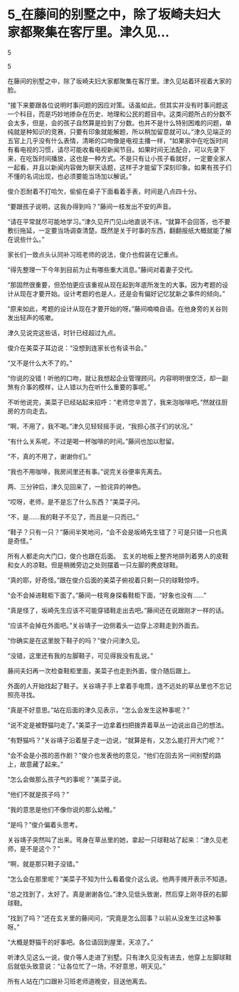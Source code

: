 # 5_在藤间的别墅之中，除了坂崎夫妇大家都聚集在客厅里。津久见...

5

5

在藤间的别墅之中，除了坂崎夫妇大家都聚集在客厅里。津久见站着环视着大家的脸。

“接下来要跟各位说明时事问题的因应对策。话虽如此，但其实并没有时事问题这一个科目，而是巧妙地掺杂在历史、地理和公民的题目中。这类问题所占的分数不会太多，但是，会的孩子自然算是捡到了分数。也并不是什么特别困难的问题，单纯就是种知识的竞赛，只要有印象就能解题，所以稍加留意就可以。”津久见端正的五官上几乎没有什么表情，清晰的口吻像是电视主播一样，“如果家中在吃饭时间有看电视的习惯，请尽可能收看电视新闻节目。如果时间无法配合，可以先录下来，在吃饭时间播放，这也是一种方式。不是只有让小孩子看就好，一定要全家人一起看，并且以新闻内容做为聊天话题，这样子才能留下深刻印象。如果有孩子们不懂的名词出现，也必须要能当场加以解说。”

俊介忍耐着不打哈欠，偷偷在桌子下面看着手表，时间是八点四十分。

“要跟孩子说明，这我办得到吗？”藤间一枝发出不安的声音。

“请在平常就尽可能地学习。”津久见开门见山地直说不讳，“就算不会回答，也不要敷衍拖延，一定要当场调查清楚。既然是关于时事的东西，翻翻报纸大概就能了解在说些什么。”

家长们一致点头认同补习班老师的说法，俊介也假装在记重点。

“得先整理一下今年到目前为止有哪些重大消息。”藤间对着妻子交代。

“那固然很重要，但恐怕更应该重视从现在起到年底所发生的大事。因为考题的设计从现在才要开始。设计考题的也是人，还是会有偏好记忆犹新之事件的倾向。”

“原来如此，考题的设计从现在才要开始的呀。”藤间喃喃自语。在他身旁的关谷则发出轻声的咳嗽。

津久见说完这些话，时针已经超过九点。

俊介在美菜子耳边说：“没想到连家长也有读书会。”

“又不是什么大不了的。”

“你说的没错！听他的口吻，就让我想起企业管理顾问。内容明明很空泛，却一副煞有介事的模样，让人错以为在听什么重要的事呢。”

不听他说完，美菜子已经站起来招呼：“老师您辛苦了，我来泡咖啡吧。”然就往厨房的方向走去。

“啊，不用了，我不喝。”津久见轻轻摇手说，“我担心孩子们的状况。”

“有什么关系呢，不过是喝一杯咖啡的时间。”藤间也加以慰留。

“不，真的不用了，谢谢你们。”

“我也不用咖啡，我房间里还有事。”说完关谷便率先离去。

两、三分钟后，津久见回来了，一脸诧异的神色。

“哎呀，老师，是不是忘了什么东西？”美菜子问。

“不，是……我的鞋子不见了，而且是一只而已。”

“鞋子？只有一只？”藤间半笑地问，“会不会是坂崎先生错了？可是只错一只也真是奇怪。”

所有人都走向大门口，俊介也跟在后面。　玄关的地板上整齐地排列着男人的皮鞋和女人的凉鞋。但是稍微旁边之处则摆着一只左脚的麂皮球鞋。

“真的耶，好奇怪。”跟在俊介后面的美菜子俯视着只剩一只的球鞋惊呼。

“会不会掉进鞋柜下面了。”藤间一枝弯身探看鞋柜下面，“好象也没有……”

“真是怪了，坂崎先生应该不可能穿错鞋走出去吧。”藤间还在说跟刚才一样的话。

“应该不会掉在外面吧。”关谷靖子一边侧着头一边穿上凉鞋走到外面去。

“你确实是在这里脱下鞋子的吗？”俊介问津久见。

“没错，这里还有我的左脚鞋子，可见得我没有乱说。”

藤间夫妇再一次检查鞋柜里面，美菜子也走到外面，俊介随后跟上。

外面的人开始找起了鞋子。关谷靖子手上拿着手电筒，连不远处的草丛里也不忘记照亮寻找。

“真是不好意思。”站在后面的津久见表示，“怎么会发生这种事呢？”

“说不定是被野猫叼走了。”美菜子一边拿着扫把拨弄着草丛一边说出自己的想法。

“有野猫吗？”关谷靖子沿着屋子走一边说，“就算是有，又怎么能打开大门呢？”

“会不会是小孩的恶作剧？”俊介也发表他的意见，“他们在回去另一间别墅的路上，故意藏了起来。”

“怎么会做那么孩子气的事呢？”美菜子说。

“他们不就是孩子吗？”

“我的意思是他们不像你说的那么幼稚。”

“是吗？”俊介偏着头思考。

关谷靖子突然叫了出来。弯身在草丛里的她，拿起一只球鞋站了起来：“津久见老师，是不是这个？”

“啊，就是那只鞋子没错。”

“怎么会在那里呢？”美菜子不知为什么看着俊介这么说。他两手摊开表示不知道。

“总之找到了，太好了。真是谢谢各位。”津久见低头致谢，然后穿上刚寻获的右脚球鞋。

“找到了吗？”还在玄关里的藤间问，“究竟是怎么回事？以前从没发生过这种事呀。”

“大概是野猫干的好事吧。各位请回到屋里，天凉了。”

听津久见这么一说，俊介等人走进了别墅。只有津久见没有进去，他穿上左脚球鞋后就低头致意说：“让各位忙了一场，不好意思，明天见。”

所有人站在门口跟补习班老师道晚安，目送他离去。